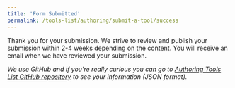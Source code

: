 ```yaml
---
title: 'Form Submitted'
permalink: /tools-list/authoring/submit-a-tool/success
---
```


<!-- markdownlint-disable no-inline-html -->

<div style="grid-column: 2 / span 8">

<style>
{% include wai-authoring-tools-list/css/styles.css %}
main > header { grid-column: 2 / span 8; }
</style>

<div class="result-status-message">
Thank you for your submission. We strive to review and publish your submission within 2-4 weeks depending on the content. You will receive an email when we have reviewed your submission.
</div>

<div class="header-full success"><p><em>We use GitHub and if you're really curious you can go to <a href="https://github.com/w3c/wai-authoring-tools-list/pulls/">Authoring Tools List GitHub repository</a> to see your information (JSON format).</em></p></div>

</div>

